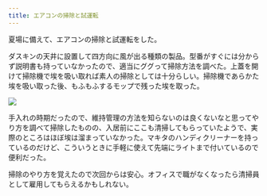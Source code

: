 ```yaml
---
title: エアコンの掃除と試運転
---
```

夏場に備えて、エアコンの掃除と試運転をした。

ダスキンの天井に設置して四方向に風が出る種類の製品。型番がすぐには分からず説明書も持っていなかったので、適当にググって掃除方法を調べた。上蓋を開けて掃除機で埃を吸い取れば素人の掃除としては十分らしい。掃除機であらかた埃を吸い取った後、もふもふするモップで残った埃を取った。

![](https://lh3.googleusercontent.com/docs/ADP-6oH0sqn_ZI4Z-WgyxX13pmFEd2zrLIU3Ls6VjVlnadYf2FKLQH1JKFLVYgM5KfRyKXfwbT46dhKq0P2dUUtIibpOUCTUQ0r-i5Fha-qyEGKLsCRik-LNlBYEG8Rp3KLAYEOnJVycikifCKg2CxSqkdp27AcFCeBixwx1Z-rediK_U4AjuUPOOg8k_srRrXOEl0jy-E-SMb0G0CllcXMuNGGAZ9kq1blA5lT9fsYCuj66klsKPTSTBUt4Z2Y0VbtfB2TA7CHKiQ4qSvPC5SXPNS-pj7OqIWFfQekQGkYYeqj6aETXyu0Jv_h7fnJwg3XGoTm-8qTuwJUYLx5fAMZrzwgRBuLSsCDCOAmEJwFB7z_w-d_1lpbEBM1hVNAIx4E-5qSwM-0nWl8mqQbeTgrqdwoBvB5CTYjwSoj32hlw8HheUxaqxIZKdnh1BTj8bg44GQCQ3hDRqE5lELK2Jg8ZfqgIzFKWDIkz9EMVxYHwHyyLbNBctlm3Mak9oyslZYsbMur_mbtUpsP_ffQimATs0ToULF36s21TEDFOwTgiWl-zu5lOgiQvt14Dtk08QbIbXvDpFYnM8Y7DieBE7ouvhxIMqI0GxRE_UAcFJbLo2z4rkC_8C3wzdSZGwZSP6QlsS1dlkmWhSVmAUiUbr5bRljdxbzooca7Yzfb7C0eLJJ2-JAtojLgyx4lspSdgG0-PkguDQ76lJjQEbES4io_p_BMQwkLMKNZWCOuPZilDHAsSm0FKQwTvVdPuIfDNe_3zGNR70Jan1Yl3G43gstEcXMJYz-khSS1Wk4xOmOb9paYL7MdkO5Jh72g8eiwndBHTGYcOQXQKhyGOPxcdLkZSubbkJzM97qG9X3nZdBuu97LhbVt-dQ8PgtA7H84N8Z4Rew_vri4RoKJNbanr951I7Mewx7H-P18KJUw9_PopY_BTaxA3hOV4m1MGedRFfsW4krG6SYRUUmKM-g9jIwSlxAsEECdeVEqXtI3k95lN-MkV7GuXv65rwvKFb_FFj_is9uNL5pMAMdu1tpNARQW6wFmDD6Pkg6xuPC_xjTJg032WEu4daPKRCgoZ4aWJusrpJUDws5i0QMtg_O877i57Zz9en6jx7A4lVvEGWeH4CbEI-xKklEHSVyeBr9jMLT6CjDXwpAe3gbHRKvxgZgQ91QSlgEw6DUEoMd8JxNYotREcz0eVkXcimtC12OOOCRKg1_QSLi4_wMPDdJG5PlrSrbAoIMrFOig1P48k4yszg_XfEs6J)

手入れの時期だったので、維持管理の方法を知らないのは良くないなと思ってやり方を調べて掃除したものの、入居前にここも清掃してもらっていたようで、実際のところはほぼ埃は溜まっていなかった。マキタのハンディクリーナーを持っているのだけど、こういうときに手軽に使えて先端にライトまで付いているので便利だった。

掃除のやり方を覚えたので次回からは安心。オフィスで職がなくなったら清掃員として雇用してもらえるかもしれない。
